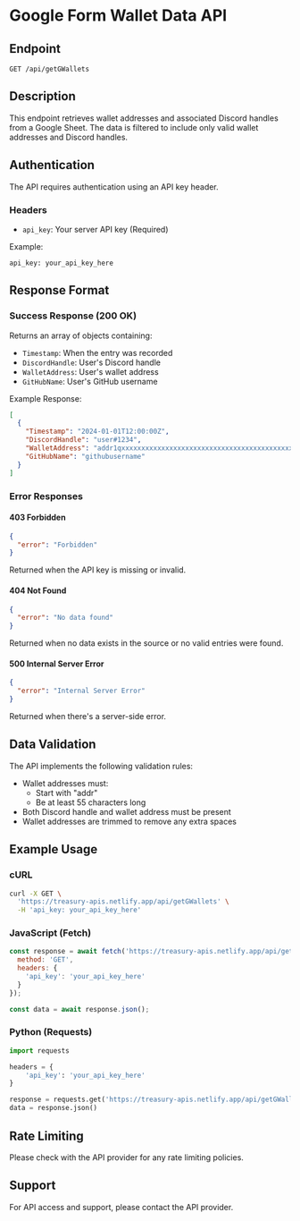 # Google Form Wallet Data API

## Endpoint
```
GET /api/getGWallets
```

## Description
This endpoint retrieves wallet addresses and associated Discord handles from a Google Sheet. The data is filtered to include only valid wallet addresses and Discord handles.

## Authentication
The API requires authentication using an API key header.

### Headers
- `api_key`: Your server API key (Required)

Example:
```
api_key: your_api_key_here
```

## Response Format

### Success Response (200 OK)
Returns an array of objects containing:
- `Timestamp`: When the entry was recorded
- `DiscordHandle`: User's Discord handle
- `WalletAddress`: User's wallet address
- `GitHubName`: User's GitHub username

Example Response:
```json
[
  {
    "Timestamp": "2024-01-01T12:00:00Z",
    "DiscordHandle": "user#1234",
    "WalletAddress": "addr1qxxxxxxxxxxxxxxxxxxxxxxxxxxxxxxxxxxxxxxxxxxxxxxxxxxxxxxxxxxx",
    "GitHubName": "githubusername"
  }
]
```

### Error Responses

#### 403 Forbidden
```json
{
  "error": "Forbidden"
}
```
Returned when the API key is missing or invalid.

#### 404 Not Found
```json
{
  "error": "No data found"
}
```
Returned when no data exists in the source or no valid entries were found.

#### 500 Internal Server Error
```json
{
  "error": "Internal Server Error"
}
```
Returned when there's a server-side error.

## Data Validation
The API implements the following validation rules:
- Wallet addresses must:
  - Start with "addr"
  - Be at least 55 characters long
- Both Discord handle and wallet address must be present
- Wallet addresses are trimmed to remove any extra spaces

## Example Usage

### cURL
```bash
curl -X GET \
  'https://treasury-apis.netlify.app/api/getGWallets' \
  -H 'api_key: your_api_key_here'
```

### JavaScript (Fetch)
```javascript
const response = await fetch('https://treasury-apis.netlify.app/api/getGWallets', {
  method: 'GET',
  headers: {
    'api_key': 'your_api_key_here'
  }
});

const data = await response.json();
```

### Python (Requests)
```python
import requests

headers = {
    'api_key': 'your_api_key_here'
}

response = requests.get('https://treasury-apis.netlify.app/api/getGWallets', headers=headers)
data = response.json()
```

## Rate Limiting
Please check with the API provider for any rate limiting policies.

## Support
For API access and support, please contact the API provider.